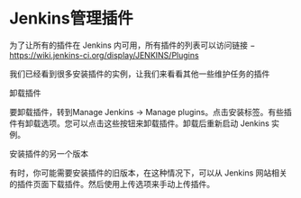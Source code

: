 # Jenkins管理插件

为了让所有的插件在 Jenkins 内可用，所有插件的列表可以访问链接 − https://wiki.jenkins-ci.org/display/JENKINS/Plugins



我们已经看到很多安装插件的实例，让我们来看看其他一些维护任务的插件

卸载插件

要卸载插件，转到Manage Jenkins → Manage plugins。点击安装标签。有些插件有卸载选项。您可以点击这些按钮来卸载插件。卸载后重新启动 Jenkins 实例。



安装插件的另一个版本



 

有时，你可能需要安装插件的旧版本，在这种情况下，可以从 Jenkins 网站相关的插件页面下载插件。然后使用上传选项来手动上传插件。



